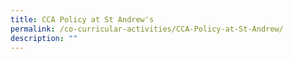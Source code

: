 ```yaml
---
title: CCA Policy at St Andrew's
permalink: /co-curricular-activities/CCA-Policy-at-St-Andrew/
description: ""
---
```

